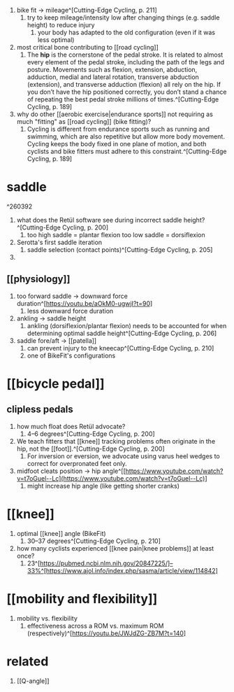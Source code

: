 1. bike fit → mileage^[Cutting-Edge Cycling, p. 211]
	1. try to keep mileage/intensity low after changing things (e.g. saddle height) to reduce injury
		1. your body has adapted to the old configuration (even if it was less optimal)
2. most critical bone contributing to [[road cycling]]
	1. The **hip** is the cornerstone of the pedal stroke. It is related to almost every element of the pedal stroke, including the path of the legs and posture. Movements such as flexion, extension, abduction, adduction, medial and lateral rotation, transverse abduction (extension), and transverse adduction (flexion) all rely on the hip. If you don’t have the hip positioned correctly, you don’t stand a chance of repeating the best pedal stroke millions of times.^[Cutting-Edge Cycling, p. 189]
3. why do other [[aerobic exercise|endurance sports]] not requiring as much "fitting" as [[road cycling]] (bike fitting)?
	1. Cycling is different from endurance sports such as running and swimming, which are also repetitive but allow more body movement. Cycling keeps the body fixed in one plane of motion, and both cyclists and bike fitters must adhere to this constraint.^[Cutting-Edge Cycling, p. 189]

# saddle

^260392

1. what does the Retül software see during incorrect saddle height?^[Cutting-Edge Cycling, p. 200]
	1. too high saddle = plantar flexion
		too low saddle = dorsiflexion
2. Serotta's first saddle iteration
	1. saddle selection (contact points)^[Cutting-Edge Cycling, p. 205]
3. 

## [[physiology]]
1. too forward saddle → downward force duration^[https://youtu.be/aOkM0-ugwjI?t=90]
	1. less downward force duration
2. ankling → saddle height
	1. ankling (dorsiflexion/plantar flexion) needs to be accounted for when determining optimal saddle height^[Cutting-Edge Cycling, p. 206]
3. saddle fore/aft → [[patella]]
	1. can prevent injury to the kneecap^[Cutting-Edge Cycling, p. 210]
	2. one of BikeFit's configurations

# [[bicycle pedal]]
## clipless pedals
1. how much float does Retül advocate?
	1. 4–6 degrees^[Cutting-Edge Cycling, p. 200]
2. We teach fitters that [[knee]] tracking problems often originate in the hip, not the [[foot]].^[Cutting-Edge Cycling, p. 200]
	1. For inversion or eversion, we advocate using varus heel wedges to correct for overpronated feet only.
3. midfoot cleats position → hip angle^[[https://www.youtube.com/watch?v=t7oGuel--Lc](https://www.youtube.com/watch?v=t7oGuel--Lc)]
	1. might increase hip angle (like getting shorter cranks)

# [[knee]]
1. optimal [[knee]] angle (BikeFit)
	1. 30–37 degrees^[Cutting-Edge Cycling, p. 210]
2. how many cyclists experienced [[knee pain|knee problems]] at least once?
	1. 23^[https://pubmed.ncbi.nlm.nih.gov/20847225/]–33%^[https://www.ajol.info/index.php/sasma/article/view/114842]

# [[mobility and flexibility]]
1. mobility vs. flexibility
	1. effectiveness across a ROM vs. maximum ROM (respectively)^[https://youtu.be/JWJdZG-ZB7M?t=140]

# related
1. [[Q-angle]]